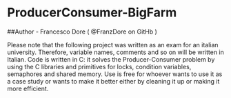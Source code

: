 # ProducerConsumer-BigFarm

##Author - Francesco Dore ( @FranzDore on GitHb )

Please note that the following project was written as an exam for an italian university. Therefore, variable names, comments and so on will be written in Italian.
Code is written in C: it solves the Producer-Consumer problem by using the C libraries and primitives for locks, condition variables, semaphores and shared memory.
Use is free for whoever wants to use it as a case study or wants to make it better either by cleaning it up or making it more efficient.
